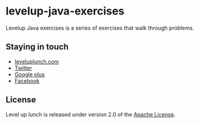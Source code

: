 levelup-java-exercises
=====================

Levelup Java exercises is a series of exercises that walk through problems.

## Staying in touch

* [leveluplunch.com](http://www.leveluplunch.com)
* [Twitter](https://twitter.com/leveluplunch)
* [Google plus](https://plus.google.com/+Leveluplunch)
* [Facebook](https://www.facebook.com/leveluplunch) 

	
## License

Level up lunch is released under version 2.0 of the [Apache License](http://www.apache.org/licenses/LICENSE-2.0).
